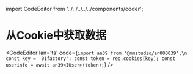 import CodeEditor from '../../../../../components/coder';

# 从Cookie中获取数据

<CodeEditor lan='ts' code={`
import an39 from '@mmstudio/an000039';\n
const key = '01factory';
const token = req.cookies[key];
const userinfo = await an39<IUser>(token);
`} />
